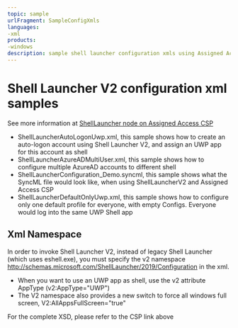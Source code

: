 ```yaml
--- 
topic: sample
urlFragment: SampleConfigXmls
languages:
-xml
products:
-windows
description: sample shell launcher configuration xmls using Assigned Access CSP
---
```


# Shell Launcher V2 configuration xml samples

See more information at [ShellLauncher node on Assigned Access CSP](https://docs.microsoft.com/en-us/windows/client-management/mdm/assignedaccess-csp)

* ShellLauncherAutoLogonUwp.xml, this sample shows how to create an auto-logon account using Shell Launcher V2, and assign an UWP app for this account as shell
* ShellLauncherAzureADMultiUser.xml, this sample shows how to configure multiple AzureAD accounts to different shell
* ShellLauncherConfiguration_Demo.syncml, this sample shows what the SyncML file would look like, when using ShellLauncherV2 and Assigned Access CSP
* ShellLauncherDefaultOnlyUwp.xml, this sample shows how to configure only one default profile for everyone, with empty Configs. Everyone would log into the same UWP Shell app

## Xml Namespace

In order to invoke Shell Launcher V2, instead of legacy Shell Launcher (which uses eshell.exe), you must specify the v2 namespace http://schemas.microsoft.com/ShellLauncher/2019/Configuration in the xml. 

* When you want to use an UWP app as shell, use the v2 attribute AppType (v2:AppType="UWP")
* The V2 namespace also provides a new switch to force all windows full screen, V2:AllAppsFullScreen="true"

For the complete XSD, please refer to the CSP link above

